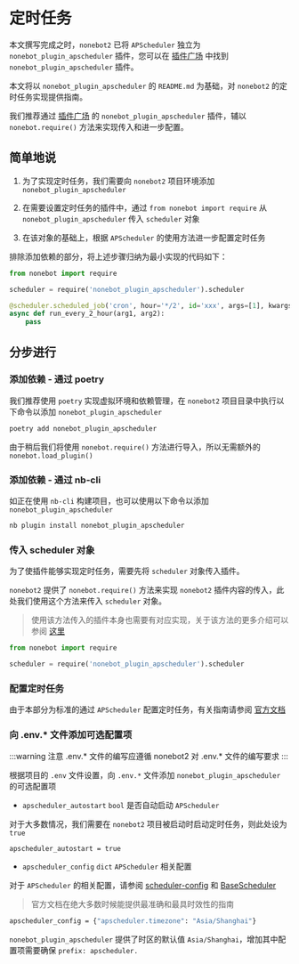 # 定时任务

本文撰写完成之时，`nonebot2` 已将 `APScheduler` 独立为 `nonebot_plugin_apscheduler` 插件，您可以在 [插件广场](https://v2.nonebot.dev/plugin-store.html) 中找到 `nonebot_plugin_apscheduler` 插件。

本文将以 `nonebot_plugin_apscheduler` 的 `README.md` 为基础，对 `nonebot2` 的定时任务实现提供指南。

我们推荐通过 [插件广场](https://v2.nonebot.dev/plugin-store.html) 的 `nonebot_plugin_apscheduler` 插件，辅以 `nonebot.require()` 方法来实现传入和进一步配置。

## 简单地说

1. 为了实现定时任务，我们需要向 `nonebot2` 项目环境添加 `nonebot_plugin_apscheduler`

1. 在需要设置定时任务的插件中，通过 `from nonebot import require` 从 `nonebot_plugin_apscheduler` 传入 `scheduler` 对象

1. 在该对象的基础上，根据 `APScheduler` 的使用方法进一步配置定时任务

排除添加依赖的部分，将上述步骤归纳为最小实现的代码如下：

```python
from nonebot import require

scheduler = require('nonebot_plugin_apscheduler').scheduler

@scheduler.scheduled_job('cron', hour='*/2', id='xxx', args=[1], kwargs={arg2: 2})
async def run_every_2_hour(arg1, arg2):
    pass
```

## 分步进行

### 添加依赖 - 通过 poetry

我们推荐使用 `poetry` 实现虚拟环境和依赖管理，在 `nonebot2` 项目目录中执行以下命令以添加 `nonebot_plugin_apscheduler`

```bash
poetry add nonebot_plugin_apscheduler
```

由于稍后我们将使用 `nonebot.require()` 方法进行导入，所以无需额外的 `nonebot.load_plugin()`

### 添加依赖 - 通过 nb-cli

如正在使用 `nb-cli` 构建项目，也可以使用以下命令以添加 `nonebot_plugin_apscheduler`

```bash
nb plugin install nonebot_plugin_apscheduler
```

### 传入 scheduler 对象

为了使插件能够实现定时任务，需要先将 `scheduler` 对象传入插件。

`nonebot2` 提供了 `nonebot.require()` 方法来实现 `nonebot2` 插件内容的传入，此处我们使用这个方法来传入 `scheduler` 对象。

> 使用该方法传入的插件本身也需要有对应实现，关于该方法的更多介绍可以参阅 [这里](https://v2.nonebot.dev/api/plugin.html#require-name)

```python
from nonebot import require

scheduler = require('nonebot_plugin_apscheduler').scheduler
```

### 配置定时任务

由于本部分为标准的通过 `APScheduler` 配置定时任务，有关指南请参阅 [官方文档](https://apscheduler.readthedocs.io/en/latest/userguide.html#adding-jobs)

### 向 .env.* 文件添加可选配置项

:::warning 注意 .env.* 文件的编写应遵循 nonebot2 对 .env.* 文件的编写要求 :::

根据项目的 `.env` 文件设置，向 `.env.*` 文件添加 `nonebot_plugin_apscheduler` 的可选配置项

* `apscheduler_autostart` `bool` 是否自动启动 `APScheduler`

对于大多数情况，我们需要在 `nonebot2` 项目被启动时启动定时任务，则此处设为 `true`

```bash
apscheduler_autostart = true
```

* `apscheduler_config` `dict` `APScheduler` 相关配置

对于 `APScheduler` 的相关配置，请参阅 [scheduler-config](https://apscheduler.readthedocs.io/en/latest/userguide.html#scheduler-config) 和 [BaseScheduler](https://apscheduler.readthedocs.io/en/latest/modules/schedulers/base.html#apscheduler.schedulers.base.BaseScheduler)

> 官方文档在绝大多数时候能提供最准确和最具时效性的指南

```bash
apscheduler_config = {"apscheduler.timezone": "Asia/Shanghai"}
```

`nonebot_plugin_apscheduler` 提供了时区的默认值 `Asia/Shanghai`，增加其中配置项需要确保 `prefix: apscheduler.`
